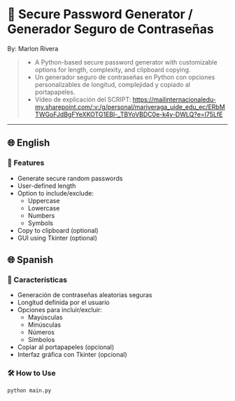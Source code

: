 # 🔐 Secure Password Generator / Generador Seguro de Contraseñas
By: Marlon Rivera

> - A Python-based secure password generator with customizable options for length, complexity, and clipboard copying.  
> - Un generador seguro de contraseñas en Python con opciones personalizables de longitud, complejidad y copiado al portapapeles.
> - Vídeo de explicación del SCRIPT: https://mailinternacionaledu-my.sharepoint.com/:v:/g/personal/mariveraga_uide_edu_ec/ERbMTWGoFJdBgFYeXKOTG1EBl-_TBYoVBDC0e-k4y-DWLQ?e=I75LfE
---

## 🌐 English

### 🚀 Features
- Generate secure random passwords
- User-defined length
- Option to include/exclude:
    - Uppercase
    - Lowercase
    - Numbers
    - Symbols
- Copy to clipboard (optional)
- GUI using Tkinter (optional)


## 🌐 Spanish

### 🚀 Características
- Generación de contraseñas aleatorias seguras
- Longitud definida por el usuario
- Opciones para incluir/excluir:
    - Mayúsculas
    - Minúsculas
    - Números
    - Símbolos
- Copiar al portapapeles (opcional)
- Interfaz gráfica con Tkinter (opcional)

### 🛠️ How to Use
```bash
python main.py

